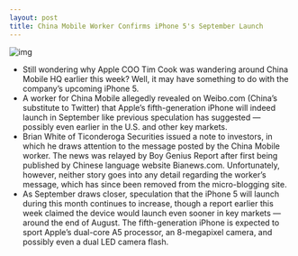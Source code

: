 ```yaml
---
layout: post
title: China Mobile Worker Confirms iPhone 5's September Launch
---
```

![img](http://www.idownloadblog.com/wp-content/uploads/2011/04/The-iPhone-5-“Basically-A-Better-iPhone-4″-–-Source-e1303303236887.png)
* Still wondering why Apple COO Tim Cook was wandering around China Mobile HQ earlier this week? Well, it may have something to do with the company’s upcoming iPhone 5.
* A worker for China Mobile allegedly revealed on Weibo.com (China’s substitute to Twitter) that Apple’s fifth-generation iPhone will indeed launch in September like previous speculation has suggested — possibly even earlier in the U.S. and other key markets.
* Brian White of Ticonderoga Securities issued a note to investors, in which he draws attention to the message posted by the China Mobile worker. The news was relayed by Boy Genius Report after first being published by Chinese language website Bianews.com. Unfortunately, however, neither story goes into any detail regarding the worker’s message, which has since been removed from the micro-blogging site.
* As September draws closer, speculation that the iPhone 5 will launch during this month continues to increase, though a report earlier this week claimed the device would launch even sooner in key markets — around the end of August. The fifth-generation iPhone is expected to sport Apple’s dual-core A5 processor, an 8-megapixel camera, and possibly even a dual LED camera flash.

